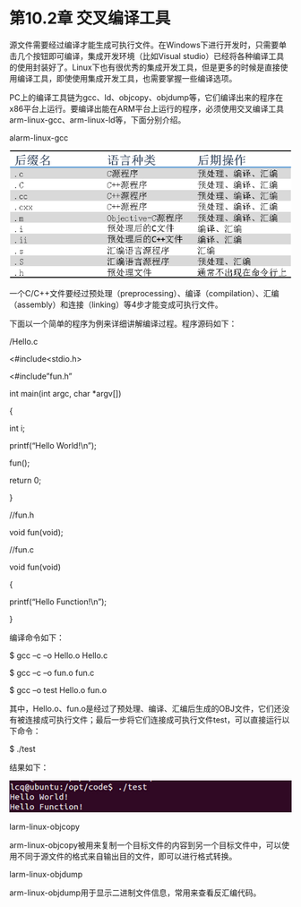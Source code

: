 # 第10.2章 交叉编译工具

源文件需要经过编译才能生成可执行文件。在Windows下进行开发时，只需要单击几个按钮即可编译，集成开发环境（比如Visual studio）已经将各种编译工具的使用封装好了。Linux下也有很优秀的集成开发工具，但是更多的时候是直接使用编译工具，即使使用集成开发工具，也需要掌握一些编译选项。

PC上的编译工具链为gcc、ld、objcopy、objdump等，它们编译出来的程序在x86平台上运行。要编译出能在ARM平台上运行的程序，必须使用交叉编译工具arm-linux-gcc、arm-linux-ld等，下面分别介绍。


alarm-linux-gcc

![](/assets/10.2.png)

一个C/C++文件要经过预处理（preprocessing）、编译（compilation）、汇编（assembly）和连接（linking）等4步才能变成可执行文件。



下面以一个简单的程序为例来详细讲解编译过程。程序源码如下：

/Hello.c

<#include<stdio.h>

<#include”fun.h”

int main(int argc, char *argv[])

{

int i;

printf(“Hello World!\n”);

fun();

return 0;

}

//fun.h

void fun(void);

//fun.c

void fun(void)

{

printf(“Hello Function!\n”);

}

编译命令如下：

$ gcc –c –o Hello.o Hello.c

$ gcc –c –o fun.o fun.c

$ gcc –o test Hello.o fun.o

其中，Hello.o、fun.o是经过了预处理、编译、汇编后生成的OBJ文件，它们还没有被连接成可执行文件；最后一步将它们连接成可执行文件test，可以直接运行以下命令：

$ ./test

结果如下：

![](/assets/10.2-2.png)


larm-linux-objcopy

arm-linux-objcopy被用来复制一个目标文件的内容到另一个目标文件中，可以使用不同于源文件的格式来自输出目的文件，即可以进行格式转换。

larm-linux-objdump

arm-linux-objdump用于显示二进制文件信息，常用来查看反汇编代码。

